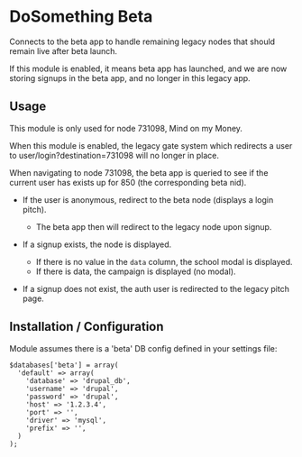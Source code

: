 # DoSomething Beta

Connects to the beta app to handle remaining legacy nodes that should remain
live after beta launch.

If this module is enabled, it means beta app has launched, and we are now storing
signups in the beta app, and no longer in this legacy app.


## Usage

This module is only used for node 731098, Mind on my Money.

When this module is enabled, the legacy gate system which redirects a user to
user/login?destination=731098 will no longer in place.

When navigating to node 731098, the beta app is queried to see if the current
user has exists up for 850 (the corresponding beta nid).

* If the user is anonymous, redirect to the beta node (displays a login pitch).
    * The beta app then will redirect to the legacy node upon signup.

* If a signup exists, the node is displayed.
     * If there is no value in the `data` column, the school modal is displayed.
     * If there is data, the campaign is displayed (no modal).

* If a signup does not exist, the auth user is redirected to the legacy pitch page.


## Installation / Configuration

Module assumes there is a 'beta' DB config defined in your settings file:

````
$databases['beta'] = array(
  'default' => array(
    'database' => 'drupal_db',
    'username' => 'drupal',
    'password' => 'drupal',
    'host' => '1.2.3.4',
    'port' => '',
    'driver' => 'mysql',
    'prefix' => '',
  )
);
````
